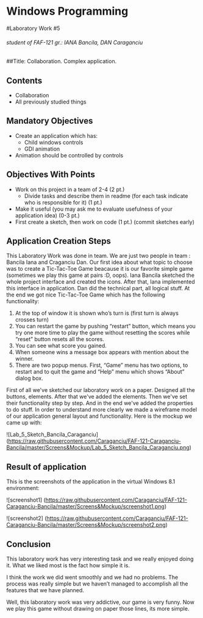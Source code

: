 Windows Programming
===================
#Laboratory Work #5
###### student of FAF-121 gr.: IANA Bancila, DAN Caraganciu

##Title: Collaboration. Complex application.

Contents
--------
* Collaboration
* All previously studied things

Mandatory Objectives
--------------------
*	Create an application which has:
    *	Child windows controls
    *	GDI animation
*	Animation should be controlled by controls

Objectives With Points
----------------------
*	Work on this project in a team of 2-4 (2 pt.)
    *	Divide tasks and describe them in readme (for each task indicate who is responsible for it) (1 pt.)
*	Make it useful (you may ask me to evaluate usefulness of your application idea) (0-3 pt.)
*	First create a sketch, then work on code (1 pt.) (commit sketches early)

Application Creation Steps
--------------------------

This Laboratory Work was done in team. We are just two people in team : Bancila Iana and Craganciu Dan.  Our first idea about what topic to choose was to create a Tic-Tac-Toe Game beacause it is our favorite simple game (sometimes we play this game at pairs :D, oops). 
Iana Bancila sketched the whole project interface and created the icons. After that, Iana implemented this interface in application. Dan did the technical part, all logical stuff. At the end we got nice Tic-Tac-Toe Game which has the following functionality: 

1.	At the top of window it is shown who’s turn is (first turn is always crosses turn)
2.	You can restart the game by pushing “restart” button, which means you try one more time to play the game without resetting the scores while “reset” button resets all the scores. 
3.	You can see what score you gained.
4.	When someone wins a message box appears with mention about the winner.
5.	There are two popup menus. First, “Game” menu has two options, to restart and to quit the game and “Help” menu which shows “About” dialog box.

First of all we've sketched our laboratory work on a paper. Designed all the buttons, elements. After that we've added the elements. Then we've set their functionality step by step. And in the end we've added the properties to do stuff.
In order to understand more clearly we made a wireframe model of our application general layout and functionality. Here is the mockup we came up with:

![Lab_5_Sketch_Bancila_Caraganciu] (https://raw.githubusercontent.com/Caraganciu/FAF-121-Caraganciu-Bancila/master/Screens&Mockup/Lab_5_Sketch_Bancila_Caraganciu.png)

Result of application
---------------------

This is the screenshots of the application in the virtual Windows 8.1 environment:

![screenshot1] (https://raw.githubusercontent.com/Caraganciu/FAF-121-Caraganciu-Bancila/master/Screens&Mockup/screenshot1.png)

![screenshot2] (https://raw.githubusercontent.com/Caraganciu/FAF-121-Caraganciu-Bancila/master/Screens&Mockup/screenshot2.png)


Conclusion
----------

This laboratory work has very interesting task and we really enjoyed doing it. What we liked most is the fact how simple it is.

I think the work we did went smoothly and we had no problems. The process was really simple but we haven’t managed to accomplish all the features that we have planned.
       
Well, this laboratory work was very addictive, our game is very funny. Now we play this game without drawing on paper those lines, its more simple.




